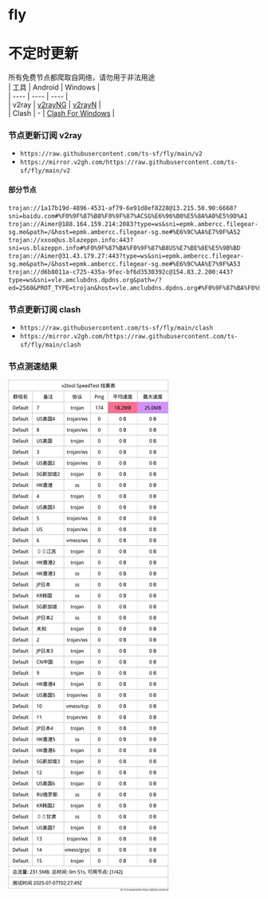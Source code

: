 # fly
# 不定时更新
所有免费节点都爬取自网络，请勿用于非法用途  
|  工具  | Android  | Windows  |  
|  ----  | ----   | ----  |  
| v2ray  | [v2rayNG](https://github.com/2dust/v2rayNG/releases) | [v2rayN](https://github.com/2dust/v2rayN/releases) |  
| Clash  | - | [Clash For Windows](https://github.com/2dust/clashN/releases) | 
  
### 节点更新订阅  v2ray
- `https://raw.githubusercontent.com/ts-sf/fly/main/v2`  
- `https://mirror.v2gh.com/https://raw.githubusercontent.com/ts-sf/fly/main/v2`  

#### 部分节点  
``` 
trojan://1a17b19d-4896-4531-af79-6e91d8ef8228@13.215.50.90:6668?sni=baidu.com#%F0%9F%87%B8%F0%9F%87%ACSG%E6%96%B0%E5%8A%A0%E5%9D%A1
trojan://Aimer@188.164.159.214:2083?type=ws&sni=epmk.ambercc.filegear-sg.me&path=/&host=epmk.ambercc.filegear-sg.me#%E6%9C%AA%E7%9F%A52
trojan://xxoo@us.blazeppn.info:443?sni=us.blazeppn.info#%F0%9F%87%BA%F0%9F%87%B8US%E7%BE%8E%E5%9B%BD
trojan://Aimer@31.43.179.27:443?type=ws&sni=epmk.ambercc.filegear-sg.me&path=/&host=epmk.ambercc.filegear-sg.me#%E6%9C%AA%E7%9F%A53
trojan://d6b8011a-c725-435a-9fec-bf6d3530392c@154.83.2.200:443?type=ws&sni=vle.amclubdns.dpdns.org&path=/?ed=2560&PROT_TYPE=trojan&host=vle.amclubdns.dpdns.org#%F0%9F%87%BA%F0%9F%87%B8US%E7%BE%8E%E5%9B%BD2
```
### 节点更新订阅  clash
- `https://raw.githubusercontent.com/ts-sf/fly/main/clash`  
- `https://mirror.v2gh.com/https://raw.githubusercontent.com/ts-sf/fly/main/clash`  

### 节点测速结果
![image](traffic.png)
